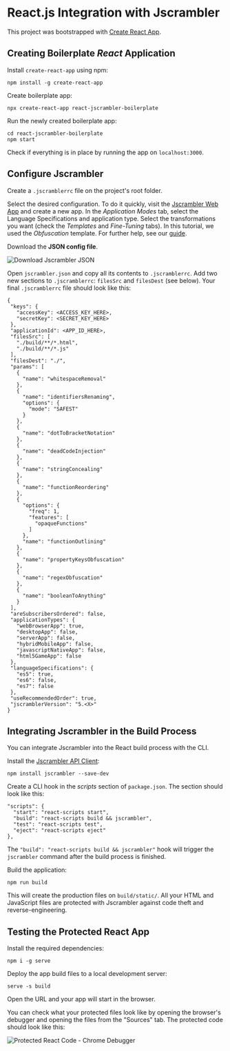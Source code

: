 # React.js Integration with Jscrambler

This project was bootstrapped with [Create React App](https://github.com/facebook/create-react-app).


## Creating Boilerplate *React* Application

Install `create-react-app` using npm:

```
npm install -g create-react-app
```

Create boilerplate app:

```
npx create-react-app react-jscrambler-boilerplate
```

Run the newly created boilerplate app:

```
cd react-jscrambler-boilerplate
npm start
```

Check if everything is in place by running the app on `localhost:3000`.


## Configure Jscrambler

Create a `.jscramblerrc` file on the project's root folder.

Select the desired configuration. To do it quickly, visit the [Jscrambler Web App](https://app.jscrambler.com/dashboard) and create a new app. In the *Application Modes* tab, select the Language Specifications and application type. Select the transformations you want (check the *Templates* and *Fine-Tuning* tabs). In this tutorial, we used the *Obfuscation* template. For further help, see our [guide](https://blog.jscrambler.com/jscrambler-101-how-to-use-the-cli/).

Download the **JSON config file**.

![Download Jscrambler JSON](https://blog.jscrambler.com/content/images/2018/08/jscrambler-101-first-use-download-json.png)

Open `jscrambler.json` and copy all its contents to `.jscramblerrc`. Add two new sections to `.jscramblerrc`: `filesSrc` and `filesDest` (see below). Your final `.jscramblerrc` file should look like this: 

```
{
 "keys": {
   "accessKey": <ACCESS_KEY_HERE>,
   "secretKey": <SECRET_KEY_HERE>
 },
 "applicationId": <APP_ID_HERE>,
 "filesSrc": [
   "./build/**/*.html",
   "./build/**/*.js"
 ],
 "filesDest": "./",
 "params": [
   {
     "name": "whitespaceRemoval"
   },
   {
     "name": "identifiersRenaming",
     "options": {
       "mode": "SAFEST"
     }
   },
   {
     "name": "dotToBracketNotation"
   },
   {
     "name": "deadCodeInjection"
   },
   {
     "name": "stringConcealing"
   },
   {
     "name": "functionReordering"
   },
   {
     "options": {
       "freq": 1,
       "features": [
         "opaqueFunctions"
       ]
     },
     "name": "functionOutlining"
   },
   {
     "name": "propertyKeysObfuscation"
   },
   {
     "name": "regexObfuscation"
   },
   {
     "name": "booleanToAnything"
   }
 ],
 "areSubscribersOrdered": false,
 "applicationTypes": {
   "webBrowserApp": true,
   "desktopApp": false,
   "serverApp": false,
   "hybridMobileApp": false,
   "javascriptNativeApp": false,
   "html5GameApp": false
 },
 "languageSpecifications": {
   "es5": true,
   "es6": false,
   "es7": false
 },
 "useRecommendedOrder": true,
 "jscramblerVersion": "5.<X>"
}
```

## Integrating Jscrambler in the Build Process

You can integrate Jscrambler into the React build process with the CLI.

Install the [Jscrambler API Client](https://github.com/jscrambler/jscrambler/tree/master/packages/jscrambler-cli):

```
npm install jscrambler --save-dev
```

Create a CLI hook in the *scripts* section of `package.json`. The section should look like this:

```
"scripts": {
  "start": "react-scripts start",
  "build": "react-scripts build && jscrambler",
  "test": "react-scripts test",
  "eject": "react-scripts eject"
},
```

The `"build": "react-scripts build && jscrambler"` hook will trigger the `jscrambler` command after the build process is finished.

Build the application:

```
npm run build
```

This will create the production files on `build/static/`. All your HTML and JavaScript files are protected with Jscrambler against code theft and reverse-engineering.

## Testing the Protected React App

Install the required dependencies:

```
npm i -g serve
```

Deploy the app build files to a local development server:

```
serve -s build
```

Open the URL and your app will start in the browser.

You can check what your protected files look like by opening the browser's debugger and opening the files from the "Sources" tab. The protected code should look like this:

![Protected React Code - Chrome Debugger](https://blog.jscrambler.com/content/images/2019/02/jscrambler-blog-protecting-react-source-code-with-jscrambler-protected-code.jpg)